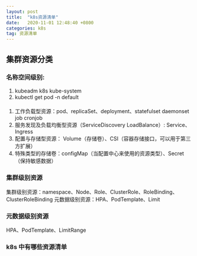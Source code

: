 ```yaml
---
layout: post
title:  "k8s资源清单"
date:   2020-11-01 12:48:40 +0800
categories: k8s
tag: 资源清单
---
```


## 集群资源分类

### 名称空间级别: 
1. kubeadm k8s kube-system 
2. kubectl get pod -n default

#### 
1. 工作负载型资源：pod、replicaSet、deployment、statefulset daemonset job cronjob
2. 服务发现及负载均衡型资源（ServiceDiscovery LoadBalance）: Service、Ingress
3. 配置与存储型资源： Volume（存储卷）、CSI（容器存储接口，可以用于第三方扩展）
4. 特殊类型的存储卷：configMap（当配置中心来使用的资源类型）、Secret（保持敏感数据）


### 集群级别资源
集群级别资源：namespace、Node、Role、ClusterRole、RoleBinding、ClusterRoleBinding
元数据级别资源：HPA、PodTemplate、Limit

### 元数据级别资源
HPA、PodTemplate、LimitRange

### k8s 中有哪些资源清单

